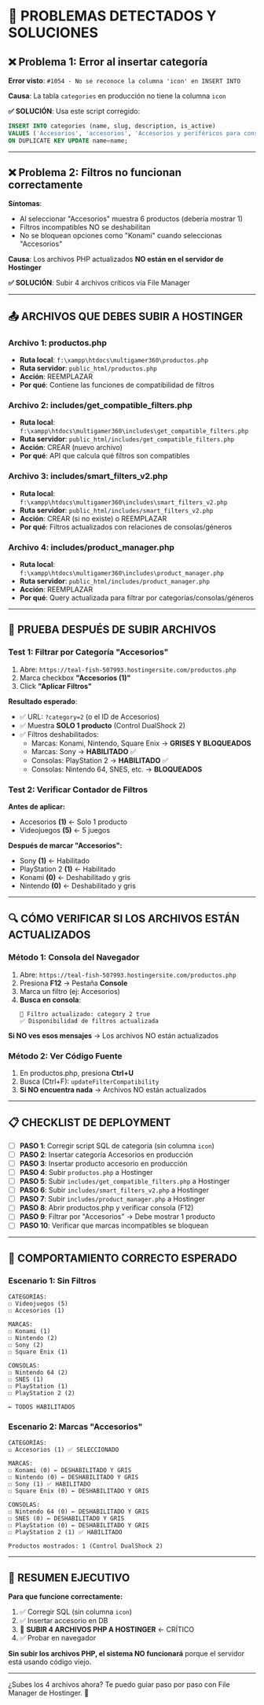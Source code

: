 # 🚨 PROBLEMAS DETECTADOS Y SOLUCIONES

## ❌ Problema 1: Error al insertar categoría

**Error visto**: `#1054 - No se reconoce la columna 'icon' en INSERT INTO`

**Causa**: La tabla `categories` en producción no tiene la columna `icon`

**✅ SOLUCIÓN**: Usa este script corregido:

```sql
INSERT INTO categories (name, slug, description, is_active) 
VALUES ('Accesorios', 'accesorios', 'Accesorios y periféricos para consolas', 1)
ON DUPLICATE KEY UPDATE name=name;
```

---

## ❌ Problema 2: Filtros no funcionan correctamente

**Síntomas**:
- Al seleccionar "Accesorios" muestra 6 productos (debería mostrar 1)
- Filtros incompatibles NO se deshabilitan
- No se bloquean opciones como "Konami" cuando seleccionas "Accesorios"

**Causa**: Los archivos PHP actualizados **NO están en el servidor de Hostinger**

**✅ SOLUCIÓN**: Subir 4 archivos críticos vía File Manager

---

## 📤 ARCHIVOS QUE DEBES SUBIR A HOSTINGER

### **Archivo 1: productos.php**
- **Ruta local**: `f:\xampp\htdocs\multigamer360\productos.php`
- **Ruta servidor**: `public_html/productos.php`
- **Acción**: REEMPLAZAR
- **Por qué**: Contiene las funciones de compatibilidad de filtros

### **Archivo 2: includes/get_compatible_filters.php**
- **Ruta local**: `f:\xampp\htdocs\multigamer360\includes\get_compatible_filters.php`
- **Ruta servidor**: `public_html/includes/get_compatible_filters.php`
- **Acción**: CREAR (nuevo archivo)
- **Por qué**: API que calcula qué filtros son compatibles

### **Archivo 3: includes/smart_filters_v2.php**
- **Ruta local**: `f:\xampp\htdocs\multigamer360\includes\smart_filters_v2.php`
- **Ruta servidor**: `public_html/includes/smart_filters_v2.php`
- **Acción**: CREAR (si no existe) o REEMPLAZAR
- **Por qué**: Filtros actualizados con relaciones de consolas/géneros

### **Archivo 4: includes/product_manager.php**
- **Ruta local**: `f:\xampp\htdocs\multigamer360\includes\product_manager.php`
- **Ruta servidor**: `public_html/includes/product_manager.php`
- **Acción**: REEMPLAZAR
- **Por qué**: Query actualizada para filtrar por categorías/consolas/géneros

---

## 🧪 PRUEBA DESPUÉS DE SUBIR ARCHIVOS

### **Test 1: Filtrar por Categoría "Accesorios"**

1. Abre: `https://teal-fish-507993.hostingersite.com/productos.php`
2. Marca checkbox **"Accesorios (1)"**
3. Click **"Aplicar Filtros"**

**Resultado esperado**:
- ✅ URL: `?category=2` (o el ID de Accesorios)
- ✅ Muestra **SOLO 1 producto** (Control DualShock 2)
- ✅ Filtros deshabilitados:
  - Marcas: Konami, Nintendo, Square Enix → **GRISES Y BLOQUEADOS**
  - Marcas: Sony → **HABILITADO** ✅
  - Consolas: PlayStation 2 → **HABILITADO** ✅
  - Consolas: Nintendo 64, SNES, etc. → **BLOQUEADOS**

### **Test 2: Verificar Contador de Filtros**

**Antes de aplicar:**
- Accesorios **(1)** ← Solo 1 producto
- Videojuegos **(5)** ← 5 juegos

**Después de marcar "Accesorios":**
- Sony **(1)** ← Habilitado
- PlayStation 2 **(1)** ← Habilitado
- Konami **(0)** ← Deshabilitado y gris
- Nintendo **(0)** ← Deshabilitado y gris

---

## 🔍 CÓMO VERIFICAR SI LOS ARCHIVOS ESTÁN ACTUALIZADOS

### Método 1: Consola del Navegador
1. Abre: `https://teal-fish-507993.hostingersite.com/productos.php`
2. Presiona **F12** → Pestaña **Console**
3. Marca un filtro (ej: Accesorios)
4. **Busca en consola**:
   ```
   📝 Filtro actualizado: category 2 true
   ✅ Disponibilidad de filtros actualizada
   ```

**Si NO ves esos mensajes** → Los archivos NO están actualizados

### Método 2: Ver Código Fuente
1. En productos.php, presiona **Ctrl+U**
2. Busca (Ctrl+F): `updateFilterCompatibility`
3. **Si NO encuentra nada** → Archivos NO están actualizados

---

## 📋 CHECKLIST DE DEPLOYMENT

- [ ] **PASO 1**: Corregir script SQL de categoría (sin columna `icon`)
- [ ] **PASO 2**: Insertar categoría Accesorios en producción
- [ ] **PASO 3**: Insertar producto accesorio en producción
- [ ] **PASO 4**: Subir `productos.php` a Hostinger
- [ ] **PASO 5**: Subir `includes/get_compatible_filters.php` a Hostinger
- [ ] **PASO 6**: Subir `includes/smart_filters_v2.php` a Hostinger
- [ ] **PASO 7**: Subir `includes/product_manager.php` a Hostinger
- [ ] **PASO 8**: Abrir productos.php y verificar consola (F12)
- [ ] **PASO 9**: Filtrar por "Accesorios" → Debe mostrar 1 producto
- [ ] **PASO 10**: Verificar que marcas incompatibles se bloquean

---

## 🎯 COMPORTAMIENTO CORRECTO ESPERADO

### Escenario 1: Sin Filtros
```
CATEGORÍAS:
☐ Videojuegos (5)
☐ Accesorios (1)

MARCAS:
☐ Konami (1)
☐ Nintendo (2)
☐ Sony (2)
☐ Square Enix (1)

CONSOLAS:
☐ Nintendo 64 (2)
☐ SNES (1)
☐ PlayStation (1)
☐ PlayStation 2 (2)

← TODOS HABILITADOS
```

### Escenario 2: Marcas "Accesorios"
```
CATEGORÍAS:
☑ Accesorios (1) ✅ SELECCIONADO

MARCAS:
☐ Konami (0) ← DESHABILITADO Y GRIS
☐ Nintendo (0) ← DESHABILITADO Y GRIS
☐ Sony (1) ✅ HABILITADO
☐ Square Enix (0) ← DESHABILITADO Y GRIS

CONSOLAS:
☐ Nintendo 64 (0) ← DESHABILITADO Y GRIS
☐ SNES (0) ← DESHABILITADO Y GRIS
☐ PlayStation (0) ← DESHABILITADO Y GRIS
☐ PlayStation 2 (1) ✅ HABILITADO

Productos mostrados: 1 (Control DualShock 2)
```

---

## 🚀 RESUMEN EJECUTIVO

**Para que funcione correctamente:**
1. ✅ Corregir SQL (sin columna `icon`)
2. ✅ Insertar accesorio en DB
3. 🔴 **SUBIR 4 ARCHIVOS PHP A HOSTINGER** ← CRÍTICO
4. ✅ Probar en navegador

**Sin subir los archivos PHP, el sistema NO funcionará** porque el servidor está usando código viejo.

---

¿Subes los 4 archivos ahora? Te puedo guiar paso por paso con File Manager de Hostinger. 🚀
